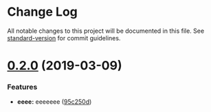 # Change Log

All notable changes to this project will be documented in this file. See [standard-version](https://github.com/conventional-changelog/standard-version) for commit guidelines.

# [0.2.0](https://github.com/linsi123/lerna-demo/compare/v0.1.0...v0.2.0) (2019-03-09)


### Features

* **eeee:** eeeeeee ([95c250d](https://github.com/linsi123/lerna-demo/commit/95c250d))

